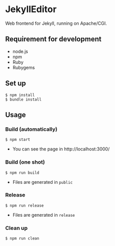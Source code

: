 JekyllEditor
============

Web frontend for Jekyll, running on Apache/CGI.


## Requirement for development

* node.js
* npm
* Ruby
* Rubygems


## Set up

```
$ npm install
$ bundle install
```


## Usage

### Build (automatically)

```
$ npm start
```

* You can see the page in http://localhost:3000/

### Build (one shot)

```
$ npm run build
```

* Files are generated in `public`

### Release

```
$ npm run release
```

* Files are generated in `release`

### Clean up

```
$ npm run clean
```
